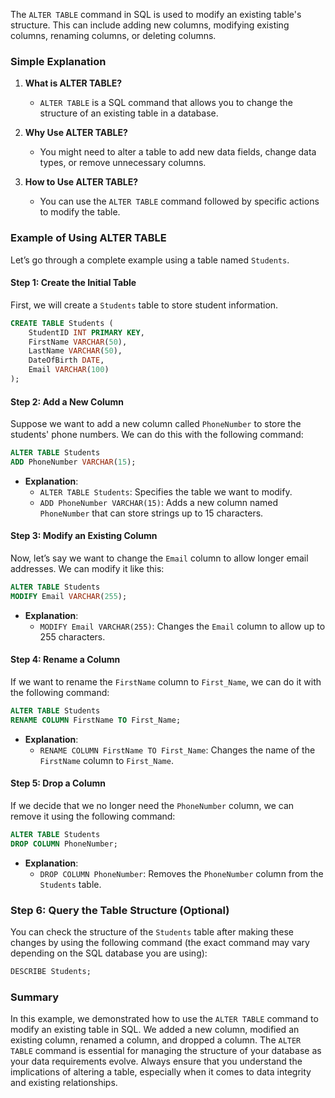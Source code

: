 The `ALTER TABLE` command in SQL is used to modify an existing table's structure. This can include adding new columns, modifying existing columns, renaming columns, or deleting columns. 

### Simple Explanation

1. **What is ALTER TABLE?**
   - `ALTER TABLE` is a SQL command that allows you to change the structure of an existing table in a database.

2. **Why Use ALTER TABLE?**
   - You might need to alter a table to add new data fields, change data types, or remove unnecessary columns.

3. **How to Use ALTER TABLE?**
   - You can use the `ALTER TABLE` command followed by specific actions to modify the table.

### Example of Using ALTER TABLE

Let’s go through a complete example using a table named `Students`.

#### Step 1: Create the Initial Table

First, we will create a `Students` table to store student information.

```sql
CREATE TABLE Students (
    StudentID INT PRIMARY KEY,
    FirstName VARCHAR(50),
    LastName VARCHAR(50),
    DateOfBirth DATE,
    Email VARCHAR(100)
);
```

#### Step 2: Add a New Column

Suppose we want to add a new column called `PhoneNumber` to store the students' phone numbers. We can do this with the following command:

```sql
ALTER TABLE Students
ADD PhoneNumber VARCHAR(15);
```

- **Explanation**: 
  - `ALTER TABLE Students`: Specifies the table we want to modify.
  - `ADD PhoneNumber VARCHAR(15)`: Adds a new column named `PhoneNumber` that can store strings up to 15 characters.

#### Step 3: Modify an Existing Column

Now, let’s say we want to change the `Email` column to allow longer email addresses. We can modify it like this:

```sql
ALTER TABLE Students
MODIFY Email VARCHAR(255);
```

- **Explanation**: 
  - `MODIFY Email VARCHAR(255)`: Changes the `Email` column to allow up to 255 characters.

#### Step 4: Rename a Column

If we want to rename the `FirstName` column to `First_Name`, we can do it with the following command:

```sql
ALTER TABLE Students
RENAME COLUMN FirstName TO First_Name;
```

- **Explanation**: 
  - `RENAME COLUMN FirstName TO First_Name`: Changes the name of the `FirstName` column to `First_Name`.

#### Step 5: Drop a Column

If we decide that we no longer need the `PhoneNumber` column, we can remove it using the following command:

```sql
ALTER TABLE Students
DROP COLUMN PhoneNumber;
```

- **Explanation**: 
  - `DROP COLUMN PhoneNumber`: Removes the `PhoneNumber` column from the `Students` table.

### Step 6: Query the Table Structure (Optional)

You can check the structure of the `Students` table after making these changes by using the following command (the exact command may vary depending on the SQL database you are using):

```sql
DESCRIBE Students;
```

### Summary

In this example, we demonstrated how to use the `ALTER TABLE` command to modify an existing table in SQL. We added a new column, modified an existing column, renamed a column, and dropped a column. The `ALTER TABLE` command is essential for managing the structure of your database as your data requirements evolve. Always ensure that you understand the implications of altering a table, especially when it comes to data integrity and existing relationships.